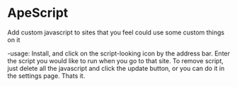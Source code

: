 ApeScript
=========

Add custom javascript to sites that you feel could use some custom things on it

-usage:
Install, and click on the script-looking icon by the address bar. Enter the script you would like to run when you go to that site.
To remove script, just delete all the javascript and click the update button, or you can do it in the settings page. Thats it.


